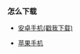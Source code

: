 ### 怎么下载

- [安卓手机(戳我下载)](https://github.com/trojan-gfw/igniter/releases/download/v0.1.0-pre-alpha15/app-debug.apk)

- [苹果手机](https://github.com/vx-xxy1214baby/Chaos-Is-Ladder/edit/master/iOS-download)


